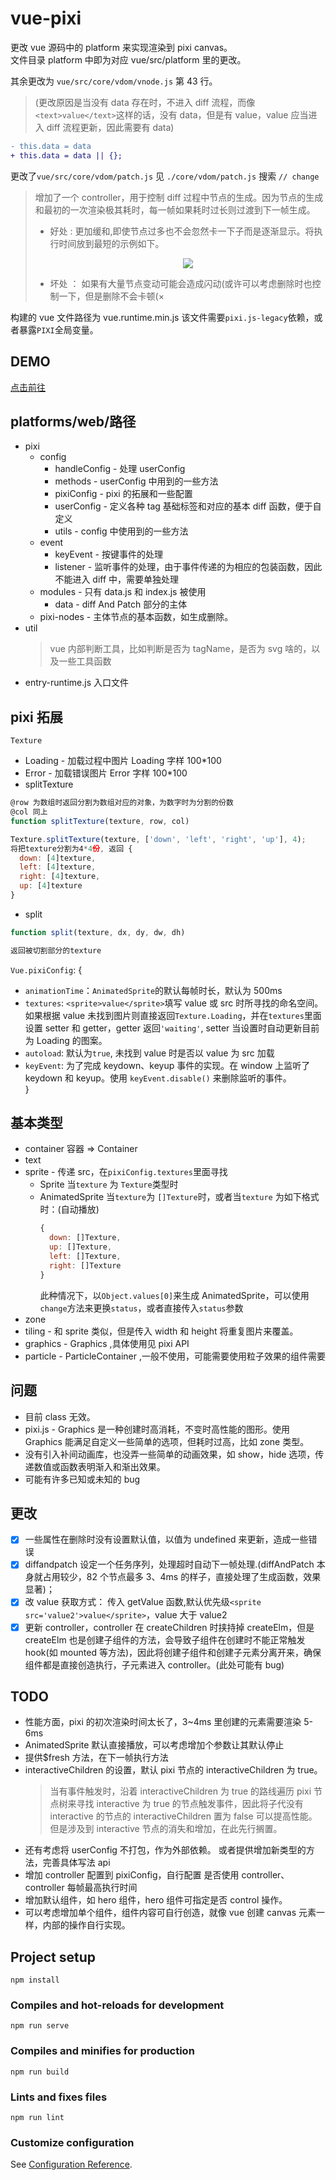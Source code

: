 # vue-pixi

更改 vue 源码中的 platform 来实现渲染到 pixi canvas。  
文件目录 platform 中即为对应 vue/src/platform 里的更改。

其余更改为
`vue/src/core/vdom/vnode.js`
第 43 行。

> (更改原因是当没有 data 存在时，不进入 diff 流程，而像`<text>value</text>`这样的话，没有 data，但是有 value，value 应当进入 diff 流程更新，因此需要有 data)

```diff
- this.data = data
+ this.data = data || {};
```

更改了`vue/src/core/vdom/patch.js` 见 `./core/vdom/patch.js` 搜索 `// change`

> 增加了一个 controller，用于控制 diff 过程中节点的生成。因为节点的生成和最初的一次渲染极其耗时，每一帧如果耗时过长则过渡到下一帧生成。
>
> - 好处 : 更加缓和,即使节点过多也不会忽然卡一下子而是逐渐显示。将执行时间放到最短的示例如下。
>   <p align="center">
>     <img src='./_docs/delay.gif' />
>   </p>
> - 坏处 ： 如果有大量节点变动可能会造成闪动(或许可以考虑删除时也控制一下，但是删除不会卡顿(×

构建的 vue 文件路径为 vue.runtime.min.js
该文件需要`pixi.js-legacy`依赖，或者暴露`PIXI`全局变量。

## DEMO

[点击前往](http://voderl.cn/try)

## platforms/web/路径

- pixi
  - config
    - handleConfig - 处理 userConfig
    - methods - userConfig 中用到的一些方法
    - pixiConfig - pixi 的拓展和一些配置
    - userConfig - 定义各种 tag 基础标签和对应的基本 diff 函数，便于自定义
    - utils - config 中使用到的一些方法
  - event
    - keyEvent - 按键事件的处理
    - listener - 监听事件的处理，由于事件传递的为相应的包装函数，因此不能进入 diff 中，需要单独处理
  - modules - 只有 data.js 和 index.js 被使用
    - data - diff And Patch 部分的主体
  - pixi-nodes - 主体节点的基本函数，如生成删除。
- util
  > vue 内部判断工具，比如判断是否为 tagName，是否为 svg 啥的，以及一些工具函数
- entry-runtime.js 入口文件

## pixi 拓展

`Texture`

- Loading - 加载过程中图片 Loading 字样 100\*100
- Error - 加载错误图片 Error 字样 100\*100
- splitTexture

```js
@row 为数组时返回分割为数组对应的对象，为数字时为分割的份数
@col 同上
function splitTexture(texture, row, col)

Texture.splitTexture(texture, ['down', 'left', 'right', 'up'], 4);
将把texture分割为4*4份, 返回 {
  down: [4]texture,
  left: [4]texture,
  right: [4]texture,
  up: [4]texture
}
```

- split

```js
function split(texture, dx, dy, dw, dh)

返回被切割部分的texture
```

`Vue.pixiConfig`: {

- `animationTime`：`AnimatedSprite`的默认每帧时长，默认为 500ms
- `textures`: `<sprite>value</sprite>`填写 value 或 src 时所寻找的命名空间。如果根据 value 未找到图片则直接返回`Texture.Loading`，并在`textures`里面设置 setter 和 getter，getter 返回`'waiting'`, setter 当设置时自动更新目前为 Loading 的图案。
- `autoload`: 默认为`true`, 未找到 value 时是否以 value 为 src 加载
- `keyEvent`: 为了完成 keydown、keyup 事件的实现。在 window 上监听了 keydown 和 keyup。使用 `keyEvent.disable()` 来删除监听的事件。  
  }

## 基本类型

- container 容器 => Container
- text
- sprite - 传递 src，在`pixiConfig.textures`里面寻找
  - Sprite 当`texture` 为 `Texture`类型时
  - AnimatedSprite 当`texture`为 `[]Texture`时，或者当`texture` 为如下格式时：(自动播放)
    ```js
    {
      down: []Texture,
      up: []Texture,
      left: []Texture,
      right: []Texture
    }
    ```
    此种情况下，以`Object.values[0]`来生成 AnimatedSprite，可以使用`change`方法来更换`status`，或者直接传入`status`参数
- zone
- tiling - 和 sprite 类似，但是传入 width 和 height 将重复图片来覆盖。
- graphics - Graphics ,具体使用见 pixi API
- particle - ParticleContainer ,一般不使用，可能需要使用粒子效果的组件需要

## 问题

- 目前 class 无效。
- pixi.js - Graphics 是一种创建时高消耗，不变时高性能的图形。使用 Graphics 能满足自定义一些简单的选项，但耗时过高，比如 zone 类型。
- 没有引入补间动画库，也没弄一些简单的动画效果，如 show，hide 选项，传递数值或函数表明渐入和渐出效果。
- 可能有许多已知或未知的 bug

## 更改

- [x] 一些属性在删除时没有设置默认值，以值为 undefined 来更新，造成一些错误
- [x] diffandpatch 设定一个任务序列，处理超时自动下一帧处理.(diffAndPatch 本身就占用较少，82 个节点最多 3、4ms 的样子，直接处理了生成函数，效果显著)；
- [x] 改 value 获取方式： 传入 getValue 函数,默认优先级`<sprite src='value2'>value</sprite>`，value 大于 value2
- [x] 更新 controller，controller 在 createChildren 时挟持掉 createElm，但是 createElm 也是创建子组件的方法，会导致子组件在创建时不能正常触发 hook(如 mounted 等方法)，因此将创建子组件和创建子元素分离开来，确保组件都是直接创造执行，子元素进入 controller。(此处可能有 bug)

## TODO

- 性能方面，pixi 的初次渲染时间太长了，3~4ms 里创建的元素需要渲染 5-6ms
- AnimatedSprite 默认直接播放，可以考虑增加个参数让其默认停止
- 提供\$fresh 方法，在下一帧执行方法
- interactiveChildren 的设置，默认 pixi 节点的 interactiveChildren 为 true。
  > 当有事件触发时，沿着 interactiveChildren 为 true 的路线遍历 pixi 节点树来寻找 interactive 为 true 的节点触发事件，因此将子代没有 interactive 的节点的 interactiveChildren 置为 false 可以提高性能。 但是涉及到 interactive 节点的消失和增加，在此先行搁置。
- 还有考虑将 userConfig 不打包，作为外部依赖。 或者提供增加新类型的方法，完善具体写法 api
- 增加 controller 配置到 pixiConfig，自行配置 是否使用 controller、controller 每帧最高执行时间
- 增加默认组件，如 hero 组件，hero 组件可指定是否 control 操作。
- 可以考虑增加单个组件，组件内容可自行创造，就像 vue 创建 canvas 元素一样，内部的操作自行实现。

## Project setup

```
npm install
```

### Compiles and hot-reloads for development

```
npm run serve
```

### Compiles and minifies for production

```
npm run build
```

### Lints and fixes files

```
npm run lint
```

### Customize configuration

See [Configuration Reference](https://cli.vuejs.org/config/).
